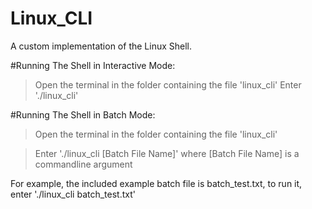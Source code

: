 # Linux_CLI
A custom implementation of the Linux Shell.

#Running The Shell in Interactive Mode:
>Open the terminal in the folder containing the file 'linux_cli'
>Enter './linux_cli'

#Running The Shell in Batch Mode:
>Open the terminal in the folder containing the file 'linux_cli'

>Enter './linux_cli [Batch File Name]' where [Batch File Name] is a commandline argument
	
For example, the included example batch file is batch_test.txt, to run it, enter './linux_cli batch_test.txt'
